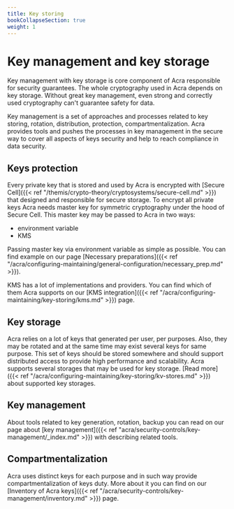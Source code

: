 ```yaml
---
title: Key storing
bookCollapseSection: true
weight: 1
---
```


# Key management and key storage

Key management with key storage is core component of Acra responsible for security guarantees. The whole cryptography 
used in Acra depends on key storage. Without great key management, even strong and correctly used cryptography can't 
guarantee safety for data.

Key management is a set of approaches and processes related to key storing, rotation, distribution, protection, 
compartmentalization. Acra provides tools and pushes the processes in key management in the secure way to cover all 
aspects of keys security and help to reach compliance in data security.

## Keys protection

Every private key that is stored and used by Acra is encrypted with [Secure Cell]({{< ref "/themis/crypto-theory/cryptosystems/secure-cell.md" >}})
that designed and responsible for secure storage. To encrypt all private keys Acra needs master key for symmetric cryptography
under the hood of Secure Cell. This master key may be passed to Acra in two ways:
* environment variable
* KMS

Passing master key via environment variable as simple as possible. You can find example on our page
[Necessary preparations]({{< ref "/acra/configuring-maintaining/general-configuration/necessary_prep.md" >}}).

KMS has a lot of implementations and providers. You can find which of them Acra supports on our
[KMS integration]({{< ref "/acra/configuring-maintaining/key-storing/kms.md" >}}) page.

## Key storage

Acra relies on a lot of keys that generated per user, per purposes. Also, they may be rotated and at the same time
may exist several keys for same purpose. This set of keys should be stored somewhere and should support distributed access
to provide high performance and scalability. Acra supports several storages that may be used for key storage.
[Read more]({{< ref "/acra/configuring-maintaining/key-storing/kv-stores.md" >}}) about supported key storages.


## Key management

About tools related to key generation, rotation, backup you can read on our page about 
[key management]({{< ref "acra/security-controls/key-management/_index.md" >}}) with describing related tools.

## Compartmentalization

Acra uses distinct keys for each purpose and in such way provide compartmentalization of keys duty. 
More about it you can find on our [Inventory of Acra keys]({{< ref "/acra/security-controls/key-management/inventory.md" >}}) page.
